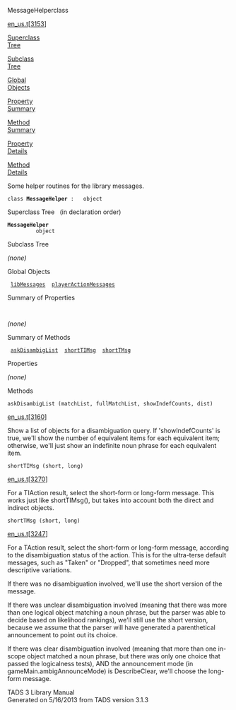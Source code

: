<span class="title">MessageHelper</span><span class="type">class</span>

[en_us.t](../file/en_us.t.html)\[[3153](../source/en_us.t.html#3153)\]

[Superclass  
Tree](#_SuperClassTree_)

[Subclass  
Tree](#_SubClassTree_)

[Global  
Objects](#_ObjectSummary_)

[Property  
Summary](#_PropSummary_)

[Method  
Summary](#_MethodSummary_)

[Property  
Details](#_Properties_)

[Method  
Details](#_Methods_)

<div class="fdesc">

Some helper routines for the library messages.

`class `**`MessageHelper`**` :   object`

</div>

<span id="_SuperClassTree_"></span>

<div class="mjhd">

<span class="hdln">Superclass Tree</span>   (in declaration order)

</div>

**`MessageHelper`**  
`         object`  
<span id="_SubClassTree_"></span>

<div class="mjhd">

<span class="hdln">Subclass Tree</span>  

</div>

*(none)* <span id="_ObjectSummary_"></span>

<div class="mjhd">

<span class="hdln">Global Objects</span>  

</div>

` `[`libMessages`](../object/libMessages.html)`  `[`playerActionMessages`](../object/playerActionMessages.html)`  `
<span id="_PropSummary_"></span>

<div class="mjhd">

<span class="hdln">Summary of Properties</span>  

</div>

` `

*(none)* <span id="_MethodSummary_"></span>

<div class="mjhd">

<span class="hdln">Summary of Methods</span>  

</div>

` `[`askDisambigList`](#askDisambigList)`  `[`shortTIMsg`](#shortTIMsg)`  `[`shortTMsg`](#shortTMsg)`  `

<span id="_Properties_"></span>

<div class="mjhd">

<span class="hdln">Properties</span>  

</div>

*(none)* <span id="_Methods_"></span>

<div class="mjhd">

<span class="hdln">Methods</span>  

</div>

<span id="askDisambigList"></span>

`askDisambigList (matchList, fullMatchList, showIndefCounts, dist)`

[en_us.t](../file/en_us.t.html)\[[3160](../source/en_us.t.html#3160)\]

<div class="desc">

Show a list of objects for a disambiguation query. If 'showIndefCounts'
is true, we'll show the number of equivalent items for each equivalent
item; otherwise, we'll just show an indefinite noun phrase for each
equivalent item.

</div>

<span id="shortTIMsg"></span>

`shortTIMsg (short, long)`

[en_us.t](../file/en_us.t.html)\[[3270](../source/en_us.t.html#3270)\]

<div class="desc">

For a TIAction result, select the short-form or long-form message. This
works just like shortTIMsg(), but takes into account both the direct and
indirect objects.

</div>

<span id="shortTMsg"></span>

`shortTMsg (short, long)`

[en_us.t](../file/en_us.t.html)\[[3247](../source/en_us.t.html#3247)\]

<div class="desc">

For a TAction result, select the short-form or long-form message,
according to the disambiguation status of the action. This is for the
ultra-terse default messages, such as "Taken" or "Dropped", that
sometimes need more descriptive variations.

If there was no disambiguation involved, we'll use the short version of
the message.

If there was unclear disambiguation involved (meaning that there was
more than one logical object matching a noun phrase, but the parser was
able to decide based on likelihood rankings), we'll still use the short
version, because we assume that the parser will have generated a
parenthetical announcement to point out its choice.

If there was clear disambiguation involved (meaning that more than one
in-scope object matched a noun phrase, but there was only one choice
that passed the logicalness tests), AND the announcement mode (in
gameMain.ambigAnnounceMode) is DescribeClear, we'll choose the long-form
message.

</div>

<div class="ftr">

TADS 3 Library Manual  
Generated on 5/16/2013 from TADS version 3.1.3

</div>
